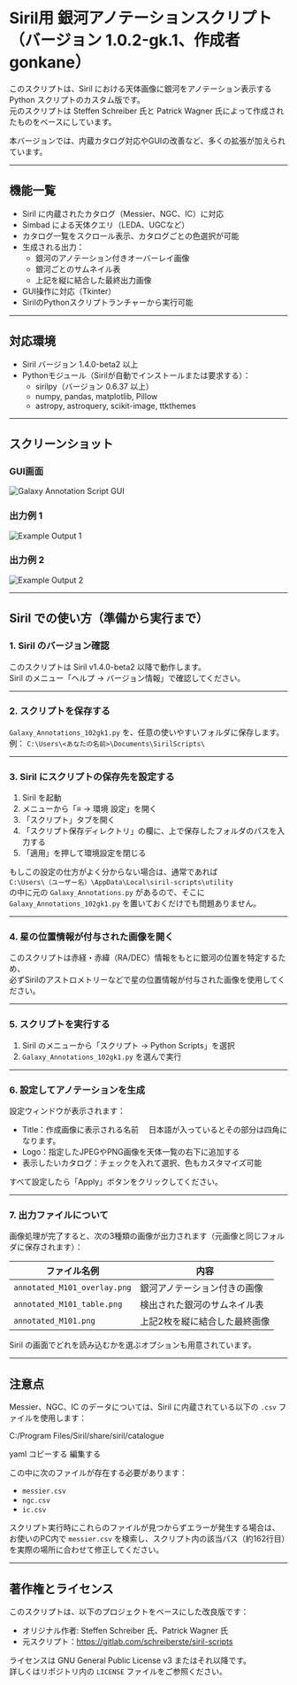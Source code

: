 # Siril用 銀河アノテーションスクリプト（バージョン 1.0.2-gk.1、作成者 gonkane）

このスクリプトは、Siril における天体画像に銀河をアノテーション表示する Python スクリプトのカスタム版です。  
元のスクリプトは Steffen Schreiber 氏と Patrick Wagner 氏によって作成されたものをベースにしています。

本バージョンでは、内蔵カタログ対応やGUIの改善など、多くの拡張が加えられています。

---

## 機能一覧

- Siril に内蔵されたカタログ（Messier、NGC、IC）に対応
- Simbad による天体クエリ（LEDA、UGCなど）
- カタログ一覧をスクロール表示、カタログごとの色選択が可能
- 生成される出力：
  - 銀河のアノテーション付きオーバーレイ画像
  - 銀河ごとのサムネイル表
  - 上記を縦に結合した最終出力画像
- GUI操作に対応（Tkinter）
- SirilのPythonスクリプトランチャーから実行可能

---

## 対応環境

- Siril バージョン 1.4.0-beta2 以上
- Pythonモジュール（Sirilが自動でインストールまたは要求する）：
  - sirilpy（バージョン 0.6.37 以上）
  - numpy, pandas, matplotlib, Pillow
  - astropy, astroquery, scikit-image, ttkthemes

---

## スクリーンショット

### GUI画面

![Galaxy Annotation Script GUI](images/siril_gui.jpg)

### 出力例 1

![Example Output 1](images/sample1.jpg)

### 出力例 2

![Example Output 2](images/sample2.jpg)

---

## Siril での使い方（準備から実行まで）

### 1. Siril のバージョン確認

このスクリプトは Siril v1.4.0-beta2 以降で動作します。  
Siril のメニュー「ヘルプ → バージョン情報」で確認してください。

---

### 2. スクリプトを保存する

`Galaxy_Annotations_102gk1.py` を、任意の使いやすいフォルダに保存します。  
例： `C:\Users\<あなたの名前>\Documents\SirilScripts\`

---

### 3. Siril にスクリプトの保存先を設定する

1. Siril を起動  
2. メニューから「≡ → 環境 設定」を開く  
3. 「スクリプト」タブを開く  
4. 「スクリプト保存ディレクトリ」の欄に、上で保存したフォルダのパスを入力する  
5. 「適用」を押して環境設定を閉じる  

もしこの設定の仕方がよく分からない場合は、通常であれば  
`C:\Users\（ユーザー名）\AppData\Local\siril-scripts\utility`  
の中に元の `Galaxy_Annotations.py` があるので、そこに `Galaxy_Annotations_102gk1.py` を置いておくだけでも問題ありません。

---

### 4. 星の位置情報が付与された画像を開く

このスクリプトは赤経・赤緯（RA/DEC）情報をもとに銀河の位置を特定するため、  
必ずSirilのアストロメトリーなどで星の位置情報が付与された画像を使用してください。

---

### 5. スクリプトを実行する

1. Siril のメニューから「スクリプト → Python Scripts」を選択  
2. `Galaxy_Annotations_102gk1.py` を選んで実行  

---

### 6. 設定してアノテーションを生成

設定ウィンドウが表示されます：

- Title：作成画像に表示される名前
　日本語が入っているとその部分は四角になります。
- Logo：指定したJPEGやPNG画像を天体一覧の右下に追加する
- 表示したいカタログ：チェックを入れて選択、色もカスタマイズ可能

すべて設定したら「Apply」ボタンをクリックしてください。

---

### 7. 出力ファイルについて

画像処理が完了すると、次の3種類の画像が出力されます（元画像と同じフォルダに保存されます）：

| ファイル名例                  | 内容                             |
|------------------------------|----------------------------------|
| `annotated_M101_overlay.png` | 銀河アノテーション付きの画像     |
| `annotated_M101_table.png`   | 検出された銀河のサムネイル表     |
| `annotated_M101.png`         | 上記2枚を縦に結合した最終画像     |

Siril の画面でどれを読み込むかを選ぶオプションも用意されています。

---

## 注意点

Messier、NGC、IC のデータについては、Siril に内蔵されている以下の `.csv` ファイルを使用します：

C:/Program Files/Siril/share/siril/catalogue

yaml
コピーする
編集する

この中に次のファイルが存在する必要があります：

- `messier.csv`
- `ngc.csv`
- `ic.csv`

スクリプト実行時にこれらのファイルが見つからずエラーが発生する場合は、  
お使いのPC内で `messier.csv` を検索し、スクリプト内の該当パス（約162行目）を実際の場所に合わせて修正してください。

---

## 著作権とライセンス

このスクリプトは、以下のプロジェクトをベースにした改良版です：

- オリジナル作者: Steffen Schreiber 氏、Patrick Wagner 氏  
- 元スクリプト：<https://gitlab.com/schreiberste/siril-scripts>

ライセンスは GNU General Public License v3 またはそれ以降です。  
詳しくはリポジトリ内の `LICENSE` ファイルをご参照ください。
